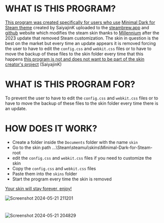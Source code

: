 # WHAT IS THIS PROGRAM?
<ins>This program was created specifically for users who use</ins> [Minimal Dark for Steam theme](https://steambrew.app/theme?id=F4XgbtTW4x5CJmi5DUK3) created by SaiyajinK uploaded to the [steambrew.app](https://steambrew.app/themes) and [github](https://github.com/SaiyajinK/Minimal-Dark-for-Steam/)  website which modifies the steam skin thanks to [Millennium](https://steambrew.app) after the 2023 update that removed Steam customization. The skin in question is the best on the market but every time an update appears it is removed forcing the user to have to edit the `config.css` and `webkit.css` files or to have to move the backup of these files to the skin folder every time that this happens <ins>this program is not and does not want to be part of the skin creator's project</ins> (SaiyajinK)
# WHAT IS THIS PROGRAM FOR?
To prevent the user to have to edit the `config.css` and `webkit.css` files or to have to move the backup of these files to the skin folder every time there is an update.
# HOW DOES IT WORK?
- Create a folder inside the `Documents` folder with the name `skin`
- Go to the skin path ...\Steam\steamui\skins\Minimal-Dark-for-Steam-root
- edit the `config.css` and `webkit.css` files if you need to customize the skin
- Copy the `config.css` and `webkit.css` files 
- Paste them into the `skins` folder
- Start the program every time the skin is removed

<ins>Your skin will stay forever, enjoy!</ins>

![Screenshot 2024-05-21 211201](https://github.com/Darkenar94/rthrthrhrhrh/assets/57009875/041c2b02-b69e-4442-88d7-446839f83881)
#
![Screenshot 2024-05-21 204829](https://github.com/Darkenar94/rthrthrhrhrh/assets/57009875/972a68e8-2687-4c00-8b94-8c104657b16b)
